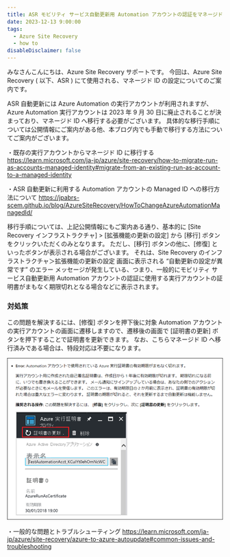 ```yaml
---
title: ASR モビリティ サービス自動更新用 Automation アカウントの認証をマネージド ID へ移行する際、[修復] といったボタンが表示される
date: 2023-12-13 9:00:00
tags:
  - Azure Site Recovery
  - how to
disableDisclaimer: false
---
```


<!-- more -->
みなさんこんにちは、Azure Site Recovery サポートです。
今回は、Azure Site Recovery ( 以下、ASR ) にて使用される、マネージド ID の設定についてのご案内です。

ASR 自動更新には Azure Automation の実行アカウントが利用されますが、Azure Automation 実行アカウントは 2023 年 9 月 30 日に廃止されることが決まっており、マネージド ID へ移行する必要がございます。
具体的な移行手順については公開情報にご案内がある他、本ブログ内でも手動で移行する方法についてご案内がございます。

・既存の実行アカウントからマネージド ID に移行する
https://learn.microsoft.com/ja-jp/azure/site-recovery/how-to-migrate-run-as-accounts-managed-identity#migrate-from-an-existing-run-as-account-to-a-managed-identity

・ASR 自動更新に利用する Automation アカウントの Managed ID への移行方法について
https://jpabrs-scem.github.io/blog/AzureSiteRecovery/HowToChangeAzureAutomationManagedId/

移行手順については、上記公開情報にもご案内ある通り、基本的に [Site Recovery インフラストラクチャ] > [拡張機能の更新の設定] から [移行] ボタンをクリックいただくのみとなります。
ただし、[移行] ボタンの他に、[修復] といったボタンが表示される場合がございます。
それは、Site Recovery のインフラストラクチャ＞拡張機能の更新の設定 画面に表示される “自動更新の設定が異常です” のエラー メッセージが発生している、つまり、一般的にモビリティ サービス自動更新用 Automation アカウントの認証に使用する実行アカウントの証明書がまもなく期限切れとなる場合などに表示されます。

### 対処策
この問題を解決するには、[修復] ボタンを押下後に対象 Automation アカウントの実行アカウントの画面に遷移しますので、遷移後の画面で [証明書の更新] ボタンを押下することで証明書を更新できます。
なお、こちらマネージド ID へ移行済みである場合は、特段対応は不要になります。

![Image](./FixButtonDuringAutomationAccountMigratie/FixButtonDuringAutomationAccountMigratie_01.png)

・一般的な問題とトラブルシューティング
https://learn.microsoft.com/ja-jp/azure/site-recovery/azure-to-azure-autoupdate#common-issues-and-troubleshooting
